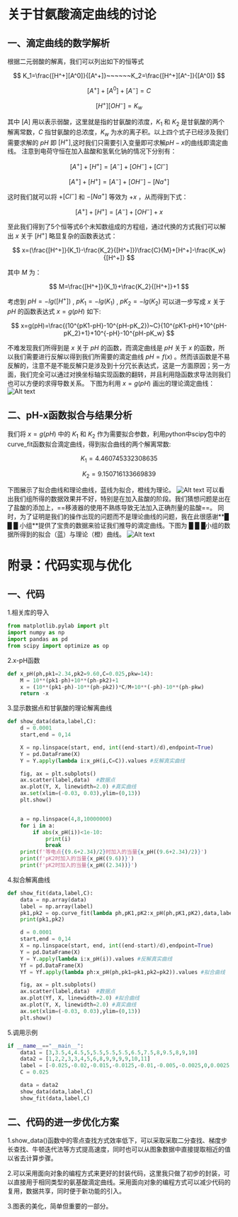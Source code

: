 # 关于甘氨酸滴定曲线的讨论
## 一、滴定曲线的数学解析
根据二元弱酸的解离，我们可以列出如下的恒等式

$$
K_1=\frac{[H^+][A^0]}{[A^+]}~~~~~~K_2=\frac{[H^+][A^-]}{[A^0]}
$$

$$
[A^+]+[A^0]+[A^-]=C
$$

$$
[H^+][OH^-]=K_w
$$

其中 $[A]$ 用以表示弱酸，这里就是指的甘氨酸的浓度，$K_1$ 和 $K_2$ 是甘氨酸的两个解离常数，$C$ 指甘氨酸的总浓度，$K_w$ 为水的离子积。以上四个式子已经涉及我们需要求解的 $pH$ 即 $[H^+]$,这时我们只需要引入变量即可求解$pH-x$的曲线即滴定曲线。
注意到电荷守恒在加入盐酸和氢氧化钠的情况下分别有：

$$
[A^+]+[H^+]=[A^-]+[OH^-]+[Cl^-]
$$

$$
[A^+]+[H^+]=[A^-]+[OH^-]-[Na^+]
$$

这时我们就可以将 $+[Cl^-]$ 和 $-[Na^+]$ 等效为 $+x$ ，从而得到下式：

$$
[A^+]+[H^+]=[A^-]+[OH^-]+x
$$

至此我们得到了5个恒等式6个未知数组成的方程组，通过代换的方式我们可以解出 $x$ 关于 $[H^+]$ 略显复杂的函数表达式：

$$
x=(\frac{[H^+]}{K_1}-\frac{K_2}{[H^+]})\frac{C}{M}+[H^+]-\frac{K_w}{[H^+]}
$$

其中 $M$ 为：

$$
M=\frac{[H^+]}{K_1}+\frac{K_2}{[H^+]}+1
$$

考虑到 $pH=-lg([H^+])$ , $pK_1=-lg(K_1)$ , $pK_2=-lg(K_2)$ 可以进一步写成 $x$ 关于 $pH$ 的函数表达式 $x=g(pH)$ 如下:

$$
x=g(pH)=\frac{(10^{pK1-pH}-10^{pH-pK_2})~C}{10^{pK1-pH}+10^{pH-pK_2}+1}+10^{-pH}-10^{pH-pK_w}
$$

不难发现我们所得到是 $x$ 关于 $pH$ 的函数，而滴定曲线是 $pH$ 关于 $x$ 的函数，所以我们需要进行反解以得到我们所需要的滴定曲线 $pH=f(x)$ 。然而该函数是不易反解的，注意不是不能反解只是涉及到十分冗长表达式，这是一方面原因；另一方面，我们完全可以通过对换坐标轴实现函数的翻转，并且利用隐函数求导法则我们也可以方便的求得导数关系。
下图为利用 $x=g(pH)$ 画出的理论滴定曲线：
![Alt text](data.png)

## 二、pH-x函数拟合与结果分析 
我们将 $x=g(pH)$ 中的 $K_1$ 和 $K_2$ 作为需要拟合参数，利用python中scipy包中的curve_fit函数拟合滴定曲线，得到拟合曲线的两个解离常数: 

$$
K_1 = 4.460745332308635
$$

$$
K_2 = 9.150716133669839
$$

下图展示了拟合曲线和理论曲线，蓝线为拟合，橙线为理论。
![Alt text](fit.png)
可以看出我们组所得的数据效果并不好，特别是在加入盐酸的阶段。我们猜想问题是出在了盐酸的添加上，==移液器的使用不熟练导致无法加入正确剂量的盐酸==。
同时，为了证明是我们的操作出现的问题而不是理论曲线的问题，我在此很感谢**█ █ █ 小组**提供了宝贵的数据来验证我们推导的滴定曲线。下图为 █ █ █小组的数据所得到的拟合（蓝）与理论（橙）曲线。
![Alt text](data2.png)

# 附录：代码实现与优化
## 一、代码
1.相关库的导入
```python
from matplotlib.pylab import plt
import numpy as np
import pandas as pd
from scipy import optimize as op
```
2.x-pH函数
```python
def x_pH(ph,pk1=2.34,pk2=9.60,C=0.025,pkw=14):
    M = 10**(pk1-ph)+10**(ph-pk2)+1
    x = (10**(pk1-ph)-10**(ph-pk2))*C/M+10**(-ph)-10**(ph-pkw)
    return -x
```
3.显示数据点和甘氨酸的理论解离曲线
```python
def show_data(data,label,C):
    d = 0.0001 
    start,end = 0,14

    X = np.linspace(start, end, int((end-start)/d),endpoint=True) 
    Y = pd.DataFrame(X)
    Y = Y.apply(lambda i:x_pH(i,C=C)).values #反解真实曲线

    fig, ax = plt.subplots()
    ax.scatter(label,data)  #数据点
    ax.plot(Y, X, linewidth=2.0) #真实曲线
    ax.set(xlim=(-0.03, 0.03),ylim=(0,13))
    plt.show()


    a = np.linspace(4,8,10000000)
    for i in a:
        if abs(x_pH(i))<1e-10:
            print(i)
            break
    print(f'等电点{(9.6+2.34)/2}时加入的当量{x_pH((9.6+2.34)/2)}')
    print(f'pK2时加入的当量{x_pH((9.6))}')
    print(f'pK2时加入的当量{x_pH((2.34))}')
```
4.拟合解离曲线
```python
def show_fit(data,label,C):
    data = np.array(data)
    label = np.array(label)
    pk1,pk2 = op.curve_fit(lambda ph,pK1,pK2:x_pH(ph,pK1,pK2),data,label,bounds=(0, 10))[0]
    print(pk1,pk2)

    d = 0.0001
    start,end = 0,14
    X = np.linspace(start, end, int((end-start)/d),endpoint=True)
    Y = pd.DataFrame(X)
    Y = Y.apply(lambda i:x_pH(i)).values #反解真实曲线
    Yf = pd.DataFrame(X)
    Yf = Yf.apply(lambda ph:x_pH(ph,pk1=pk1,pk2=pk2)).values #拟合曲线

    fig, ax = plt.subplots()
    ax.scatter(label,data)  #数据点
    ax.plot(Yf, X, linewidth=2.0) #拟合曲线
    ax.plot(Y, X, linewidth=2.0) #真实曲线
    ax.set(xlim=(-0.03, 0.03),ylim=(0,13))
    plt.show()
```
5.调用示例
```python
if __name__=="__main__":
    data1 = [3,3.5,4,4.5,5,5.5,5.5,5.5,6.5,7.5,8,9.5,8,9,10]
    data2 = [1,2,2,3,3,4,5,6,8,9,9,9,9,10,11]
    label = [-0.025,-0.02,-0.015,-0.0125,-0.01,-0.005,-0.0025,0,0.0025,0.005,0.01,0.0125,0.015,0.02,0.025]
    C = 0.025 

    data = data2
    show_data(data,label,C)
    show_fit(data,label,C)
```
## 二、代码的进一步优化方案
1.show_data()函数中的零点查找方式效率低下，可以采取采取二分查找、梯度步长查找、牛顿迭代法等方式提高速度，同时也可以从图象数据中直接提取相近的值以省去计算步骤。

2.可以采用面向对象的编程方式来更好的封装代码，这里我只做了初步的封装，可以直接用于相同类型的氨基酸滴定曲线。采用面向对象的编程方式可以减少代码的复用，数据共享，同时便于新功能的引入。

3.图表的美化，简单但重要的一部分。
